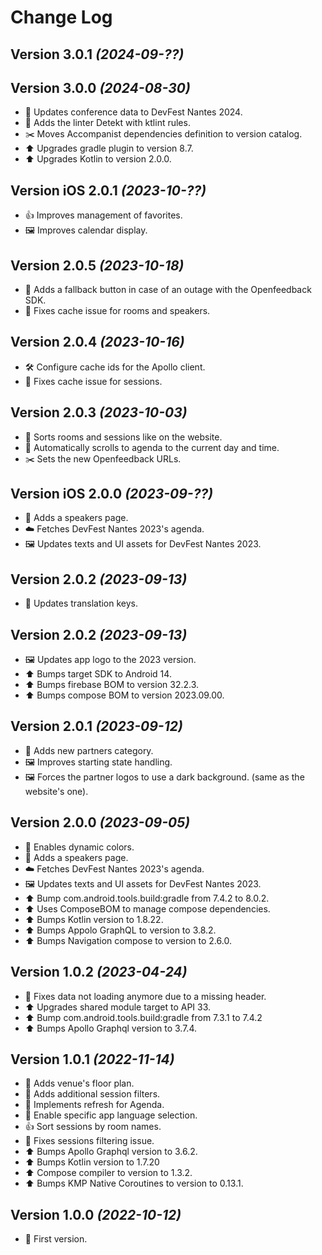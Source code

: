 Change Log
==========

Version 3.0.1 *(2024-09-??)*
----------------------------

Version 3.0.0 *(2024-08-30)*
----------------------------

* 📣 Updates conference data to DevFest Nantes 2024.
* 📣 Adds the linter Detekt with ktlint rules.
* ✂️ Moves Accompanist dependencies definition to version catalog.
* ⬆️ Upgrades gradle plugin to version 8.7.
* ⬆️ Upgrades Kotlin to version 2.0.0.

Version iOS 2.0.1 *(2023-10-??)*
----------------------------

* 👍 Improves management of favorites.
* 🖼️ Improves calendar display.

Version 2.0.5 *(2023-10-18)*
----------------------------

* 📣 Adds a fallback button in case of an outage with the Openfeedback SDK.
* 🐛 Fixes cache issue for rooms and speakers.

Version 2.0.4 *(2023-10-16)*
----------------------------

* 🛠️ Configure cache ids for the Apollo client.
* 🐛 Fixes cache issue for sessions.

Version 2.0.3 *(2023-10-03)*
----------------------------

* 📣 Sorts rooms and sessions like on the website.
* 📣 Automatically scrolls to agenda to the current day and time.
* ✂️ Sets the new Openfeedback URLs.

Version iOS 2.0.0 *(2023-09-??)*
----------------------------

* 📣 Adds a speakers page.
* ☁️ Fetches DevFest Nantes 2023's agenda.
* 🖼️ Updates texts and UI assets for DevFest Nantes 2023.

Version 2.0.2 *(2023-09-13)*
----------------------------

* 💬 Updates translation keys.

Version 2.0.2 *(2023-09-13)*
----------------------------

* 🖼 Updates app logo to the 2023 version.️
* ⬆️ Bumps target SDK to Android 14.
* ⬆️ Bumps firebase BOM to version 32.2.3.
* ⬆️ Bumps compose BOM to version 2023.09.00.

Version 2.0.1 *(2023-09-12)*
----------------------------

* 📣 Adds new partners category.
* 🖼️ Improves starting state handling.
* 🖼️ Forces the partner logos to use a dark background. (same as the website's one).

Version 2.0.0 *(2023-09-05)*
----------------------------

* 📣 Enables dynamic colors.
* 📣 Adds a speakers page.
* ☁️ Fetches DevFest Nantes 2023's agenda.
* 🖼️ Updates texts and UI assets for DevFest Nantes 2023.
* ⬆️ Bump com.android.tools.build:gradle from 7.4.2 to 8.0.2.
* ⬆️ Uses ComposeBOM to manage compose dependencies.
* ⬆️ Bumps Kotlin version to 1.8.22.
* ⬆️ Bumps Appolo GraphQL to version to 3.8.2.
* ⬆️ Bumps Navigation compose to version to 2.6.0.

Version 1.0.2 *(2023-04-24)*
----------------------------

* 🐛 Fixes data not loading anymore due to a missing header.
* ⬆️ Upgrades shared module target to API 33.
* ⬆️ Bump com.android.tools.build:gradle from 7.3.1 to 7.4.2
* ⬆️ Bumps Apollo Graphql version to 3.7.4.

Version 1.0.1 *(2022-11-14)*
----------------------------

* 📣 Adds venue's floor plan.
* 📣 Adds additional session filters.
* 📣 Implements refresh for Agenda.
* 📣 Enable specific app language selection.
* 👍 Sort sessions by room names.
* 🐛 Fixes sessions filtering issue.
* ⬆️ Bumps Apollo Graphql version to 3.6.2.
* ⬆️ Bumps Kotlin version to 1.7.20
* ⬆️ Compose compiler to version to 1.3.2.
* ⬆️ Bumps KMP Native Coroutines to version to 0.13.1.

Version 1.0.0 *(2022-10-12)*
----------------------------

* 🎉 First version.